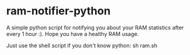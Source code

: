 # ram-notifier-python
A simple python script for notifying you about your RAM statistics after every 1 hour :).
Hope you have a healthy RAM usage.

Just use the shell script if you don't know python:
sh ram.sh
